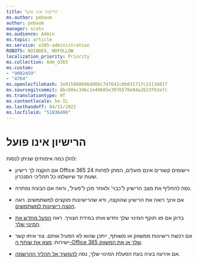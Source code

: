 ```yaml
---
title: הרישיון אינו פועל
ms.author: pebaum
author: pebaum
manager: scotv
ms.audience: Admin
ms.topic: article
ms.service: o365-administration
ROBOTS: NOINDEX, NOFOLLOW
localization_priority: Priority
ms.collection: Adm_O365
ms.custom:
- "9002459"
- "4764"
ms.openlocfilehash: 2e915860046dd66c7d7642c0b031717c2113681f
ms.sourcegitcommit: 8bc60ec34bc1e40685e3976576e04a2623f63a7c
ms.translationtype: HT
ms.contentlocale: he-IL
ms.lasthandoff: 04/15/2021
ms.locfileid: "51836496"
---
```

# <a name="license-not-working"></a>הרישיון אינו פועל

להלן כמה אימותים שניתן לנסות:

- אם הוקצה לך רישיון Office 365 ויישומים קשורים אינם פועלים, המתן לפחות 24 שעות עד שיושלמו כל תהליכי הסנכרון.  

- נסה להחליף את מצב הרישיון ל‘כבוי‘ ולאחר מכן ל‘פעיל‘, וראה אם הבעיה נפתרה. 

- אם אינך רואה את הרישיון שהוקצה, ודא שהרישיונות מוקצים למשתמשים. ראה [הקצה רישיונות למשתמשים](https://docs.microsoft.com/microsoft-365/admin/manage/assign-licenses-to-users?view=o365-worldwide).

- בדוק אם פג תוקף המינוי שלך וחדש אותו במידת הצורך. ראה [הפעל מחדש את המינוי שלך](https://docs.microsoft.com/alchemyinsights/reactivate-your-subscription). 

- אם רכשת רישיונות ממשווק או משותף, ייתכן שהוא לא הפעיל אותם. צור איתו קשר ישירות: [מצא את שותף ה-Office 365 שלך או את המשווק](https://docs.microsoft.com//microsoft-365/admin/manage/find-your-partner-or-reseller).

- אם אירעה בעיה בעת הפעלת המינוי שלך, נסה [להמשיך אל תהליך ההרשמה](https://go.microsoft.com/fwlink/?linkid=2126800).
